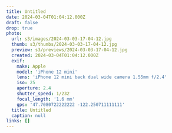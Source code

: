```yaml
---
title: Untitled
date: 2024-03-04T01:04:12.000Z
draft: false
drop: true
photo:
  url: s3/images/2024-03-03-17-04-12.jpg
  thumb: s3/thumbs/2024-03-03-17-04-12.jpg
  preview: s3/previews/2024-03-03-17-04-12.jpg
  created: 2024-03-04T01:04:12.000Z
  exif:
    make: Apple
    model: 'iPhone 12 mini'
    lens: 'iPhone 12 mini back dual wide camera 1.55mm f/2.4'
    iso: 25
    aperture: 2.4
    shutter_speed: 1/232
    focal_length: '1.6 mm'
    gps: '47.7080722222222 -122.250711111111'
  title: Untitled
  caption: null
links: []
---
```

